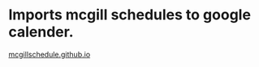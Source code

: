 # Imports mcgill schedules to google calender. 

<a href="https://mcgillschedule.github.io"> mcgillschedule.github.io </a>
